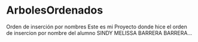 # ArbolesOrdenados
Orden de inserción por nombres
Este es mi Proyecto donde hice el orden de insercion por nombre del alumno
SINDY MELISSA BARRERA BARRERA...
